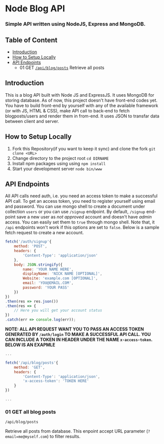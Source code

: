 # Node Blog API

### Simple API written using NodeJS, Express and MongoDB.

## Table of Content
- [Introduction](#introduction)
- [How to Setup Locally](#How-to-Setup-Locally)
- [API Endpoints](#api-endpoints)
    - 01 GET [`/api/blog/posts`](#01-GET-all-blog-posts) Retrieve all posts

## Introduction
This is a blog API built with Node JS and ExpressJS. It uses MongoDB for storing database. As of now, this project doesn't have front-end codes yet. You have to build front-end by yourself with any of the available framework (or with JS, HTML & CSS), make API call to back-end to fetch blogposts/users and render them in from-end. It uses JSON to transfar data between client and server.

## How to Setup Locally 
1. Fork this Repository(if you want to keep it sync) and clone the fork `git clone <URL>`
2. Change directory to the project root `cd DIRNAME`
3. Install npm packages using using `npm install`
4. Start your development server `node bin/www`

## API Endpoints
All API calls need auth, i.e. you need an access token to make a successful API call. To get an access token, you need to register yourself using email and password. You can use mongo shell to create a document under collection `users` or you can use `/signup` endpoint. By default, `/signup` end-point save a new user as _not approved_ account and doesn't have _admin_ access. You can easily set them to `true` through mongo shell. Note that, it `/api` endpoints won't work if this options are set to `false`. Below is a sample fetch request to create a new account. 

```js
fetch('/auth/signup'{
    method: 'POST',
    headers: {
        'Content-Type': 'application/json'
    },
    body: JSON.stringify({
        name: 'YOUR NAME HERE',
        displayName: 'NICK NAME [OPTIONAL]',
        Website: 'example.com [OPTIONAL]',
        email: 'YOU@EMAIL.COM',
        password: 'YOUR PASS'
    })
})
.then(res => res.json())
.then(res => {
    // Here you will get your account status
})
.catch(err => console.log(err));
```
**NOTE: ALL API REQUEST WANT YOU TO PASS AN ACCESS TOKEN GENERATED BY `/auth/login` TO MAKE A SUCCESSFUL API CALL. YOU CAN INCLUDE A TOKEN IN HEADER UNDER THE NAME `x-access-token`. BELOW IS AN EXAPMLE**
```js
...

fetch('/api/blog/posts'{
    method: 'GET',
    headers: {
        'Content-Type': 'application/json',
        'x-access-token': 'TOKEN HERE'
    }
})

...
```
### 01 GET all blog posts
`/api/blog/posts`

Retrieve all posts from database. This enpoint accept URL parameter (`?email=me@myself.com`) to filter results.